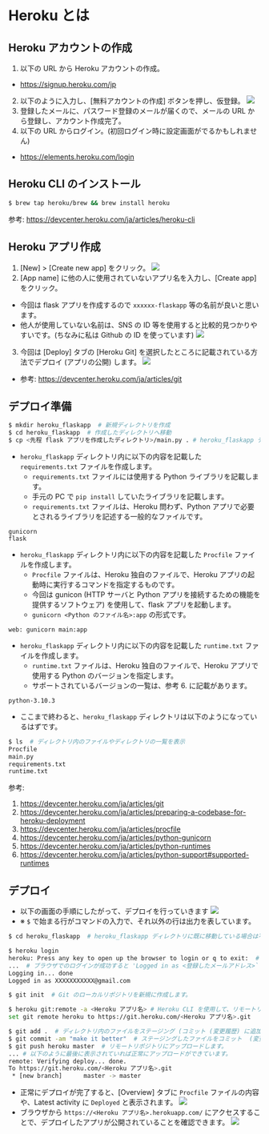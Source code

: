 # Heroku とは

## Heroku アカウントの作成
1. 以下の URL から Heroku アカウントの作成。
  * https://signup.heroku.com/jp
2. 以下のように入力し、[無料アカウントの作成] ボタンを押し、仮登録。
 ![](../img/heroku_01.png)
3. 登録したメールに、パスワード登録のメールが届くので、メールの URL から登録し、アカウント作成完了。
4. 以下の URL からログイン。(初回ログイン時に設定画面がでるかもしれません) 
  * https://elements.heroku.com/login

## Heroku CLI のインストール
```bash
​$ brew tap heroku/brew && brew install heroku
```
参考: https://devcenter.heroku.com/ja/articles/heroku-cli

## Heroku アプリ作成
1. [New] > [Create new app] をクリック。
 ![](../img/heroku_02.png)
2. [App name] に他の人に使用されていないアプリ名を入力し、[Create app] をクリック。
  * 今回は flask アプリを作成するので `xxxxxx-flaskapp` 等の名前が良いと思います。
  * 他人が使用していない名前は、SNS の ID 等を使用すると比較的見つかりやすいです。(ちなみに私は Github の ID を使っています)
  ![](../img/heroku_03.png)
3. 今回は [Deploy] タブの [Heroku Git] を選択したところに記載されている方法でデプロイ (アプリの公開) します。
  ![](../img/heroku_04.png)
  * 参考: https://devcenter.heroku.com/ja/articles/git


## デプロイ準備
```bash
$ mkdir heroku_flaskapp  # 新規ディレクトリを作成
$ cd heroku_flaskapp  # 作成したディレクトリへ移動
$ cp <先程 flask アプリを作成したディレクトリ>/main.py . # heroku_flaskapp ディレクトリへ main.py をコピー (Finder や VS Code からコピーまたは移動しても OK です)
```
* `heroku_flaskapp` ディレクトリ内に以下の内容を記載した `requirements.txt` ファイルを作成します。
  * `requirements.txt` ファイルには使用する Python ライブラリを記載します。
  * 手元の PC で `pip install` していたライブラリを記載します。
  * `requirements.txt` ファイルは、Heroku 問わず、Python アプリで必要とされるライブラリを記述する一般的なファイルです。
```text
gunicorn
flask
```
* `heroku_flaskapp` ディレクトリ内に以下の内容を記載した `Procfile` ファイルを作成します。
  * `Procfile` ファイルは、Heroku 独自のファイルで、Heroku アプリの起動時に実行するコマンドを指定するものです。
  * 今回は gunicon (HTTP サーバと Python アプリを接続するための機能を提供するソフトウェア) を使用して、flask アプリを起動します。
  * `gunicorn <Python のファイル名>:app` の形式です。
```text
web: gunicorn main:app
```
* `heroku_flaskapp` ディレクトリ内に以下の内容を記載した `runtime.txt` ファイルを作成します。
  * `runtime.txt` ファイルは、Heroku 独自のファイルで、Heroku アプリで使用する Python のバージョンを指定します。
  * サポートされているバージョンの一覧は、参考 6. に記載があります。
```text
python-3.10.3
```
* ここまで終わると、`heroku_flaskapp` ディレクトリは以下のようになっているはずです。
```bash
$ ls  # ディレクトリ内のファイルやディレクトリの一覧を表示
Procfile
main.py
requirements.txt
runtime.txt
```

参考:
1. https://devcenter.heroku.com/ja/articles/git
2. https://devcenter.heroku.com/ja/articles/preparing-a-codebase-for-heroku-deployment
3. https://devcenter.heroku.com/ja/articles/procfile
4. https://devcenter.heroku.com/ja/articles/python-gunicorn
5. https://devcenter.heroku.com/ja/articles/python-runtimes
6. https://devcenter.heroku.com/ja/articles/python-support#supported-runtimes


## デプロイ
* 以下の画面の手順にしたがって、デプロイを行っていきます
  ![](../img/heroku_04.png)
* ※ `$` で始まる行がコマンドの入力で、それ以外の行は出力を表しています。

```bash
$ cd heroku_flaskapp  # heroku_flaskapp ディレクトリに既に移動している場合は不要です。

$ heroku login
heroku: Press any key to open up the browser to login or q to exit:  # 何かしらのキーを入力するとブラウザが起動します。ブラウザでログインを行います。
...  # ブラウザでのログインが成功すると 'Logged in as <登録したメールアドレス>` が表示されます。
Logging in... done
Logged in as XXXXXXXXXXX@gmail.com

$ git init  # Git のローカルリポジトリを新規に作成します。

$ heroku git:remote -a <Heroku アプリ名> # Heroku CLI を使用して、リモートリポジトリを登録します。
set git remote heroku to https://git.heroku.com/<Heroku アプリ名>.git

$ git add .  # ディレクトリ内のファイルをステージング (コミット (変更履歴) に追加するよう指定) します。
$ git commit -am "make it better"  # ステージングしたファイルをコミット  (変更履歴を作成) します。コメントは自由に変更しても問題ないです。
$ git push heroku master  # リモートリポジトリにアップロードします。
... # 以下のように最後に表示されていれば正常にアップロードができています。
remote: Verifying deploy... done.
To https://git.heroku.com/<Heroku アプリ名>.git
 * [new branch]      master -> master
```

* 正常にデプロイが完了すると、[Overview] タブに `Procfile` ファイルの内容や、Latest activity に `Deployed` と表示されます。
 ![](../img/heroku_05.png)
* ブラウザから `https://<Heroku アプリ名>.herokuapp.com/` にアクセスすることで、デプロイしたアプリが公開されていることを確認できます。
  ![](../img/heroku_06.png)